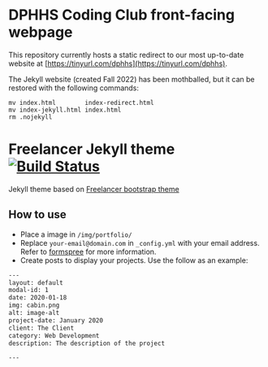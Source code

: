 
DPHHS Coding Club front-facing webpage
======================================

This repository currently hosts a static redirect to our most up-to-date
website at [https://tinyurl.com/dphhs](https://tinyurl.com/dphhs).

The Jekyll website (created Fall 2022) has been mothballed, but it can be
restored with the following commands:

    mv index.html        index-redirect.html
    mv index-jekyll.html index.html
    rm .nojekyll


Freelancer Jekyll theme  [![Build Status](https://api.travis-ci.org/jeromelachaud/freelancer-theme.svg?branch=master)](https://travis-ci.org/jeromelachaud/freelancer-theme/) 
=========================

Jekyll theme based on [Freelancer bootstrap theme ](http://startbootstrap.com/template-overviews/freelancer/)

## How to use
 - Place a image in `/img/portfolio/`
 - Replace `your-email@domain.com` in `_config.yml` with your email address. Refer to [formspree](http://formspree.io/) for more information.
 - Create posts to display your projects. Use the follow as an example:
```txt
---
layout: default
modal-id: 1
date: 2020-01-18
img: cabin.png
alt: image-alt
project-date: January 2020
client: The Client
category: Web Development
description: The description of the project

---
```
